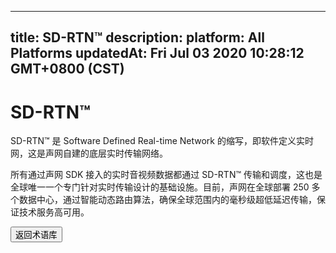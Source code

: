 
---
title: SD-RTN™
description: 
platform: All Platforms
updatedAt: Fri Jul 03 2020 10:28:12 GMT+0800 (CST)
---
# SD-RTN™
SD-RTN™ 是 Software Defined Real-time Network 的缩写，即软件定义实时网，这是声网自建的底层实时传输网络。

所有通过声网 SDK 接入的实时音视频数据都通过 SD-RTN™ 传输和调度，这也是全球唯一一个专门针对实时传输设计的基础设施。目前，声网在全球部署 250 多个数据中心，通过智能动态路由算法，确保全球范围内的毫秒级超低延迟传输，保证技术服务高可用。

<a href="../../cn/Agora%20Platform/terms.md"><button>返回术语库</button></a>
